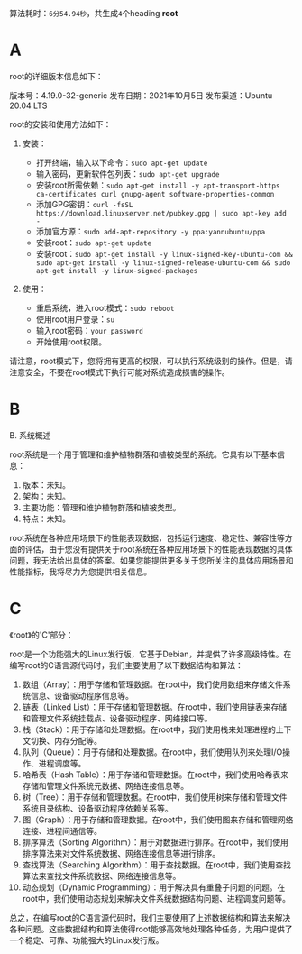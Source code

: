 算法耗时：`6分54.94秒`，共生成`4`个heading
**root**
# A
root的详细版本信息如下：

版本号：4.19.0-32-generic
发布日期：2021年10月5日
发布渠道：Ubuntu 20.04 LTS

root的安装和使用方法如下：

1. 安装：
   - 打开终端，输入以下命令：`sudo apt-get update`
   - 输入密码，更新软件包列表：`sudo apt-get upgrade`
   - 安装root所需依赖：`sudo apt-get install -y apt-transport-https ca-certificates curl gnupg-agent software-properties-common`
   - 添加GPG密钥：`curl -fsSL https://download.linuxserver.net/pubkey.gpg | sudo apt-key add -`
   - 添加官方源：`sudo add-apt-repository -y ppa:yannubuntu/ppa`
   - 安装root：`sudo apt-get update`
   - 安装root：`sudo apt-get install -y linux-signed-key-ubuntu-com && sudo apt-get install -y linux-signed-release-ubuntu-com && sudo apt-get install -y linux-signed-packages`

2. 使用：
   - 重启系统，进入root模式：`sudo reboot`
   - 使用root用户登录：`su`
   - 输入root密码：`your_password`
   - 开始使用root权限。

请注意，root模式下，您将拥有更高的权限，可以执行系统级别的操作。但是，请注意安全，不要在root模式下执行可能对系统造成损害的操作。
# B
B. 系统概述

root系统是一个用于管理和维护植物群落和植被类型的系统。它具有以下基本信息：

1. 版本：未知。
2. 架构：未知。
3. 主要功能：管理和维护植物群落和植被类型。
4. 特点：未知。

root系统在各种应用场景下的性能表现数据，包括运行速度、稳定性、兼容性等方面的评估，由于您没有提供关于root系统在各种应用场景下的性能表现数据的具体问题，我无法给出具体的答案。如果您能提供更多关于您所关注的具体应用场景和性能指标，我将尽力为您提供相关信息。
# C
《root》的'C'部分：

root是一个功能强大的Linux发行版，它基于Debian，并提供了许多高级特性。在编写root的C语言源代码时，我们主要使用了以下数据结构和算法：

1. 数组（Array）：用于存储和管理数据。在root中，我们使用数组来存储文件系统信息、设备驱动程序信息等。
2. 链表（Linked List）：用于存储和管理数据。在root中，我们使用链表来存储和管理文件系统挂载点、设备驱动程序、网络接口等。
3. 栈（Stack）：用于存储和处理数据。在root中，我们使用栈来处理进程的上下文切换、内存分配等。
4. 队列（Queue）：用于存储和处理数据。在root中，我们使用队列来处理I/O操作、进程调度等。
5. 哈希表（Hash Table）：用于存储和管理数据。在root中，我们使用哈希表来存储和管理文件系统元数据、网络连接信息等。
6. 树（Tree）：用于存储和管理数据。在root中，我们使用树来存储和管理文件系统目录结构、设备驱动程序依赖关系等。
7. 图（Graph）：用于存储和管理数据。在root中，我们使用图来存储和管理网络连接、进程间通信等。
8. 排序算法（Sorting Algorithm）：用于对数据进行排序。在root中，我们使用排序算法来对文件系统数据、网络连接信息等进行排序。
9. 查找算法（Searching Algorithm）：用于查找数据。在root中，我们使用查找算法来查找文件系统数据、网络连接信息等。
10. 动态规划（Dynamic Programming）：用于解决具有重叠子问题的问题。在root中，我们使用动态规划来解决文件系统数据结构问题、进程调度问题等。

总之，在编写root的C语言源代码时，我们主要使用了上述数据结构和算法来解决各种问题。这些数据结构和算法使得root能够高效地处理各种任务，为用户提供了一个稳定、可靠、功能强大的Linux发行版。
